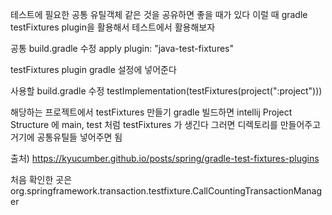 테스트에 필요한 공통 유틸객체 같은 것을 공유하면 좋을 때가 있다
이럴 때 gradle testFixtures plugin을 활용해서 테스트에서 활용해보자

공통 build.gradle 수정
apply plugin: "java-test-fixtures"

testFixtures plugin
gradle 설정에 넣어준다

사용할 build.gradle 수정
testImplementation(testFixtures(project(":project")))

해당하는 프로젝트에서 testFixtures 만들기
gradle 빌드하면 intellij Project Structure 에 main, test 처럼 testFixtures 가 생긴다
그러면 디렉토리를 만들어주고 거기에 공통유틸들 넣어주면 됨

출처)
https://kyucumber.github.io/posts/spring/gradle-test-fixtures-plugins

처음 확인한 곳은
org.springframework.transaction.testfixture.CallCountingTransactionManager